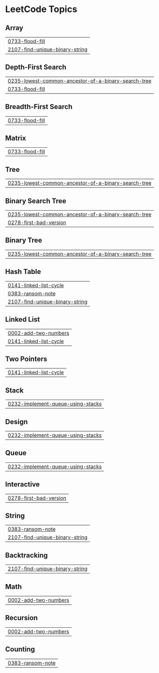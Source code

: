 <!---LeetCode Topics Start-->
# LeetCode Topics
## Array
|  |
| ------- |
| [0733-flood-fill](https://github.com/paul-sopin/leetcode/tree/master/0733-flood-fill) |
| [2107-find-unique-binary-string](https://github.com/paul-sopin/leetcode/tree/master/2107-find-unique-binary-string) |
## Depth-First Search
|  |
| ------- |
| [0235-lowest-common-ancestor-of-a-binary-search-tree](https://github.com/paul-sopin/leetcode/tree/master/0235-lowest-common-ancestor-of-a-binary-search-tree) |
| [0733-flood-fill](https://github.com/paul-sopin/leetcode/tree/master/0733-flood-fill) |
## Breadth-First Search
|  |
| ------- |
| [0733-flood-fill](https://github.com/paul-sopin/leetcode/tree/master/0733-flood-fill) |
## Matrix
|  |
| ------- |
| [0733-flood-fill](https://github.com/paul-sopin/leetcode/tree/master/0733-flood-fill) |
## Tree
|  |
| ------- |
| [0235-lowest-common-ancestor-of-a-binary-search-tree](https://github.com/paul-sopin/leetcode/tree/master/0235-lowest-common-ancestor-of-a-binary-search-tree) |
## Binary Search Tree
|  |
| ------- |
| [0235-lowest-common-ancestor-of-a-binary-search-tree](https://github.com/paul-sopin/leetcode/tree/master/0235-lowest-common-ancestor-of-a-binary-search-tree) |
| [0278-first-bad-version](https://github.com/paul-sopin/leetcode/tree/master/0278-first-bad-version) |
## Binary Tree
|  |
| ------- |
| [0235-lowest-common-ancestor-of-a-binary-search-tree](https://github.com/paul-sopin/leetcode/tree/master/0235-lowest-common-ancestor-of-a-binary-search-tree) |
## Hash Table
|  |
| ------- |
| [0141-linked-list-cycle](https://github.com/paul-sopin/leetcode/tree/master/0141-linked-list-cycle) |
| [0383-ransom-note](https://github.com/paul-sopin/leetcode/tree/master/0383-ransom-note) |
| [2107-find-unique-binary-string](https://github.com/paul-sopin/leetcode/tree/master/2107-find-unique-binary-string) |
## Linked List
|  |
| ------- |
| [0002-add-two-numbers](https://github.com/paul-sopin/leetcode/tree/master/0002-add-two-numbers) |
| [0141-linked-list-cycle](https://github.com/paul-sopin/leetcode/tree/master/0141-linked-list-cycle) |
## Two Pointers
|  |
| ------- |
| [0141-linked-list-cycle](https://github.com/paul-sopin/leetcode/tree/master/0141-linked-list-cycle) |
## Stack
|  |
| ------- |
| [0232-implement-queue-using-stacks](https://github.com/paul-sopin/leetcode/tree/master/0232-implement-queue-using-stacks) |
## Design
|  |
| ------- |
| [0232-implement-queue-using-stacks](https://github.com/paul-sopin/leetcode/tree/master/0232-implement-queue-using-stacks) |
## Queue
|  |
| ------- |
| [0232-implement-queue-using-stacks](https://github.com/paul-sopin/leetcode/tree/master/0232-implement-queue-using-stacks) |
## Interactive
|  |
| ------- |
| [0278-first-bad-version](https://github.com/paul-sopin/leetcode/tree/master/0278-first-bad-version) |
## String
|  |
| ------- |
| [0383-ransom-note](https://github.com/paul-sopin/leetcode/tree/master/0383-ransom-note) |
| [2107-find-unique-binary-string](https://github.com/paul-sopin/leetcode/tree/master/2107-find-unique-binary-string) |
## Backtracking
|  |
| ------- |
| [2107-find-unique-binary-string](https://github.com/paul-sopin/leetcode/tree/master/2107-find-unique-binary-string) |
## Math
|  |
| ------- |
| [0002-add-two-numbers](https://github.com/paul-sopin/leetcode/tree/master/0002-add-two-numbers) |
## Recursion
|  |
| ------- |
| [0002-add-two-numbers](https://github.com/paul-sopin/leetcode/tree/master/0002-add-two-numbers) |
## Counting
|  |
| ------- |
| [0383-ransom-note](https://github.com/paul-sopin/leetcode/tree/master/0383-ransom-note) |
<!---LeetCode Topics End-->
